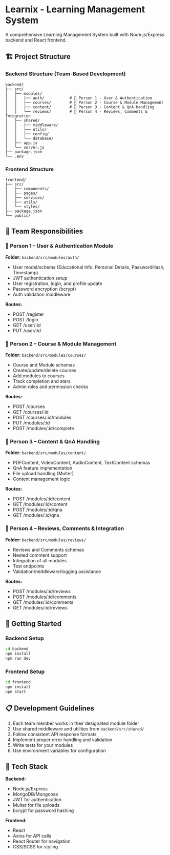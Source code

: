 # Learnix - Learning Management System

A comprehensive Learning Management System built with Node.js/Express backend and React frontend.

## 🏗️ Project Structure

### Backend Structure (Team-Based Development)

```
backend/
├── src/
│   ├── modules/
│   │   ├── auth/           # 👤 Person 1 - User & Authentication
│   │   ├── courses/        # 👤 Person 2 - Course & Module Management
│   │   ├── content/        # 👤 Person 3 - Content & QnA Handling
│   │   └── reviews/        # 👤 Person 4 - Reviews, Comments & Integration
│   ├── shared/
│   │   ├── middleware/
│   │   ├── utils/
│   │   ├── config/
│   │   └── database/
│   ├── app.js
│   └── server.js
├── package.json
└── .env
```

### Frontend Structure

```
frontend/
├── src/
│   ├── components/
│   ├── pages/
│   ├── services/
│   ├── utils/
│   └── styles/
├── package.json
└── public/
```

## 👥 Team Responsibilities

### 👤 Person 1 – User & Authentication Module
**Folder:** `backend/src/modules/auth/`
- User model/schema (Educational Info, Personal Details, PasswordHash, Timestamp)
- JWT authentication setup
- User registration, login, and profile update
- Password encryption (bcrypt)
- Auth validation middleware

**Routes:**
- POST /register
- POST /login
- GET /user/:id
- PUT /user/:id

### 👤 Person 2 – Course & Module Management
**Folder:** `backend/src/modules/courses/`
- Course and Module schemas
- Create/update/delete courses
- Add modules to courses
- Track completion and stars
- Admin roles and permission checks

**Routes:**
- POST /courses
- GET /courses/:id
- POST /courses/:id/modules
- PUT /modules/:id
- POST /modules/:id/complete

### 👤 Person 3 – Content & QnA Handling
**Folder:** `backend/src/modules/content/`
- PDFContent, VideoContent, AudioContent, TextContent schemas
- QnA feature implementation
- File upload handling (Multer)
- Content management logic

**Routes:**
- POST /modules/:id/content
- GET /modules/:id/content
- POST /modules/:id/qna
- GET /modules/:id/qna

### 👤 Person 4 – Reviews, Comments & Integration
**Folder:** `backend/src/modules/reviews/`
- Reviews and Comments schemas
- Nested comment support
- Integration of all modules
- Test endpoints
- Validation/middleware/logging assistance

**Routes:**
- POST /modules/:id/reviews
- POST /modules/:id/comments
- GET /modules/:id/comments
- GET /modules/:id/reviews

## 🚀 Getting Started

### Backend Setup
```bash
cd backend
npm install
npm run dev
```

### Frontend Setup
```bash
cd frontend
npm install
npm start
```

## 📋 Development Guidelines

1. Each team member works in their designated module folder
2. Use shared middleware and utilities from `backend/src/shared/`
3. Follow consistent API response formats
4. Implement proper error handling and validation
5. Write tests for your modules
6. Use environment variables for configuration

## 🔧 Tech Stack

**Backend:**
- Node.js/Express
- MongoDB/Mongoose
- JWT for authentication
- Multer for file uploads
- bcrypt for password hashing

**Frontend:**
- React
- Axios for API calls
- React Router for navigation
- CSS/SCSS for styling

